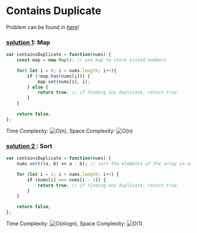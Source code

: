 # Contains Duplicate

Problem can be found in [here](https://leetcode.com/problems/contains-duplicate)!

### [solution 1](/Array/217-ContainsDuplicate/solutionMap.js): Map

```javascript
var containsDuplicate = function(nums) {
    const map = new Map(); // use map to store visted numbers

    for( let i = 0; i < nums.length; i++){
        if (!map.has(nums[i])) {
            map.set(nums[i], i);
        } else {
            return true; // if finding any duplicate, return true
        }
    }

    return false; 
};
```

Time Complexity: ![O(n)](<https://latex.codecogs.com/svg.image?\inline&space;O(n)>), Space Complexity: ![O(n)](<https://latex.codecogs.com/svg.image?\inline&space;O(n)>)

### [solution 2 ](/Array/217-ContainsDuplicate/solutionSort.js): Sort

```javascript
var containsDuplicate = function(nums) {
    nums.sort((a, b) => a - b); // sort the elements of the array in ascending order.

    for (let i = 1; i < nums.length; i++) {
        if (nums[i] === nums[i - 1]) {
            return true; // if finding any duplicate, return true
        }
    }

    return false;
};
```

Time Complexity: ![O(nlogn)](<https://latex.codecogs.com/svg.image?\inline&space;O(n)>), Space Complexity: ![O(1)](<https://latex.codecogs.com/svg.image?\inline&space;O(n)>)